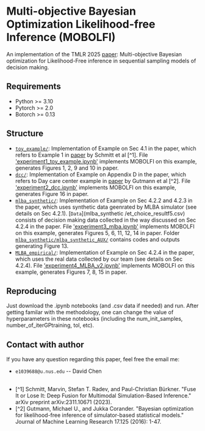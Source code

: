 # Multi-objective Bayesian Optimization Likelihood-free Inference (MOBOLFI)

An implementation of the TMLR 2025 [paper](https://openreview.net/forum?id=hQjwDqfSzj): Multi-objective Bayesian optimization for Likelihood-Free inference in sequential sampling models of decision making. 

## Requirements

* Python >= 3.10
* Pytorch >= 2.0
* Botorch >= 0.13


## Structure

* [`toy_example/`](toy_example/): Implementation of Example on Sec 4.1 in the paper, which refers to Example 1 in [paper](https://arxiv.org/abs/2311.10671) by Schmitt et al [^1]. File ['experiment1_toy_example.ipynb'](toy_example/experiment1_toy_example.ipynb) implements MOBOLFI on this example, generates Figures 1, 2, 9 and 10 in paper.
* [`dcc/`](dcc/): Implementation of Example on Appendix D in the paper, which refers to Day care center example in [paper](http://www.jmlr.org/papers/v17/15-017.html) by Gutmann et al [^2]. File ['experiment2_dcc.ipynb'](dcc/experiment2_dcc.ipynb) implements MOBOLFI on this example, generates Figure 16 in paper.
* [`mlba_synthetic/`](mlba_synthetic/): Implementation of Example on Sec 4.2.2 and 4.2.3 in the paper, which uses synthetic data geenrated by MLBA simulator (see details on Sec 4.2.1). [`Data`](mlba_synthetic
/et_choice_resultf5.csv) consists of decision making data collected in the way discussed on Sec 4.2.4 in the paper. File ['experiment3_mlba.ipynb'](mlba_synthetic/experiment3_mlba.ipynb) implements MOBOLFI on this example, generates Figures 5, 6, 11, 12, 14 in paper. Folder [`mlba_synthetic/mlba_synthetic_AUX/`](mlba_synthetic/mlba_synthetic_AUX/) contains codes and outputs generating Figure 13.
* [`MLBA_empirical/`](MLBA_empirical/): Implementation of Example on Sec 4.2.4 in the paper, which uses the real data collected by our team (see details on Sec 4.2.4). File ['experiment4_MLBA_v2.ipynb'](MLBA_empirical/experiment4_MLBA_v2.ipynb) implements MOBOLFI on this example, generates Figures 7, 8, 15 in paper.


## Reproducing
Just download the .ipynb notebooks (and .csv data if needed) and run. After getting familar with the methodology, one can change the value of hyperparameters in these notebooks (including the num_init_samples, number_of_iterGPtraining, tol, etc).



## Contact with author
If you have any question regarding this paper, feel free the email me:
* `e1039688@u.nus.edu` -- David Chen


##
* [^1] Schmitt, Marvin, Stefan T. Radev, and Paul-Christian Bürkner. "Fuse It or Lose It: Deep Fusion for Multimodal Simulation-Based Inference." arXiv preprint arXiv:2311.10671 (2023).
* [^2] Gutmann, Michael U., and Jukka Corander. "Bayesian optimization for likelihood-free inference of simulator-based statistical models." Journal of Machine Learning Research 17.125 (2016): 1-47.
